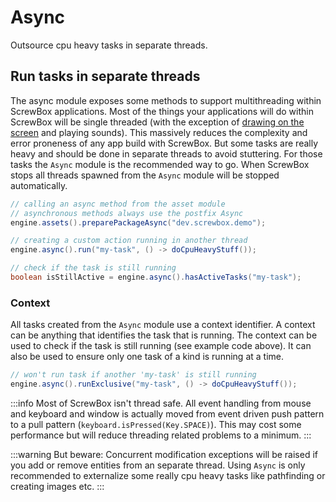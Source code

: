 # Async

Outsource cpu heavy tasks in separate threads.

## Run tasks in separate threads

The async module exposes some methods to support multithreading within ScrewBox applications.
Most of the things your applications will do within ScrewBox will be single threaded (with the exception
of [drawing on the screen](loop.md#game-loop-in-depth) and playing sounds).
This massively reduces the complexity and error proneness of any app build with ScrewBox.
But some tasks are really heavy and should be done in separate threads to avoid stuttering.
For those tasks the `Async` module is the recommended way to go.
When ScrewBox stops all threads spawned from the `Async` module will be stopped automatically.

``` java
// calling an async method from the asset module
// asynchronous methods always use the postfix Async
engine.assets().preparePackageAsync("dev.screwbox.demo");

// creating a custom action running in another thread
engine.async().run("my-task", () -> doCpuHeavyStuff());

// check if the task is still running
boolean isStillActive = engine.async().hasActiveTasks("my-task");
```

### Context

All tasks created from the `Async` module use a context identifier.
A context can be anything that identifies the task that is running.
The context can be used to check if the task is still running (see example code above).
It can also be used to ensure only one task of a kind is running at a time.

``` java
// won't run task if another 'my-task' is still running
engine.async().runExclusive("my-task", () -> doCpuHeavyStuff());
```

:::info
Most of ScrewBox isn't thread safe.
All event handling from mouse and keyboard and window is actually moved from event driven push pattern to a pull pattern (`keyboard.isPressed(Key.SPACE)`).
This may cost some performance but will reduce threading related problems to a minimum.
:::

:::warning
But beware:
Concurrent modification exceptions will be raised if you add or remove  entities from an separate thread.
Using `Async` is only recommended to externalize some really cpu heavy tasks like pathfinding or creating images etc.
:::